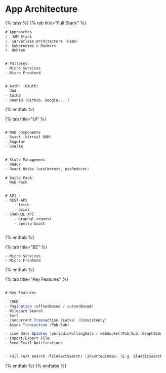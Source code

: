 # App Architecture

{% tabs %}
{% tab title="Full Stack" %}
```csharp
# Approaches
1. JAM Stack
2. Serverless Architecture (FaaS)
3. Kubernetes & Dockers
4. OnPrem


# Patterns:
- Micro Services
- Micro Frontend


# Auth: (OAuth)
- UAA
- Auth0
- OpenID (Github, Google,...)

```
{% endtab %}

{% tab title="UI" %}
```csharp

# Web Components
- React (Virtual DOM)
- Angular
- Svelte


# State Management:
- Redux
- React Hooks (useContext, useReducer)

# Build Pack:
- Web Pack


# API :
- REST-API
    - fetch
    - axios
- GRAPHQL-API
    - graphql-request
    - apollo-boost
    

```
{% endtab %}

{% tab title="BE" %}
```text
- Micro Services
- Micro Frontend

```
{% endtab %}

{% tab title="Key Features" %}
```csharp

# Key Features

- CRUD
- Pagination (offsetBased / cursorBased)
- Wildcard Search
- Sort
- Concurrent Transaction (Locks) (Consistency)
- Async Transaction (Pub/Sub)

- Live Data Updates (periodicPollingData / webSocket[Pub/Sub][GraphQLSubscription])  
- Import/Export File
- Send Email Notifications


- Full Text search (fileTextSearch) (InvertedIndex) (E.g. ElasticSearch)


```
{% endtab %}
{% endtabs %}

